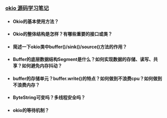### [okio 源码学习笔记](https://www.jianshu.com/p/58284634e4f8)

+ #### Okio的基本使用方法？

+ #### Okio的整体结构是怎样？有哪些重要的接口或类？

+ #### 简述一下okio类中buffer()/sink()/source()方法的作用？

+ #### Buffer的底层数据结构Segment是什么？如何实现数据的存储、读写、共享？如何避免内存抖动？

+ #### buffer的存储单元？buffer.write()的特点？如何做到不浪费cpu？如何做到不浪费内存？

+ #### ByteString可变吗？多线程安全吗？

+ #### okio的等待机制？
